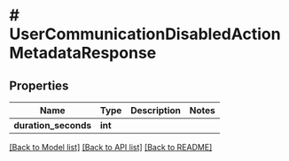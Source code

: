 # # UserCommunicationDisabledActionMetadataResponse

## Properties

Name | Type | Description | Notes
------------ | ------------- | ------------- | -------------
**duration_seconds** | **int** |  |

[[Back to Model list]](../../README.md#models) [[Back to API list]](../../README.md#endpoints) [[Back to README]](../../README.md)

